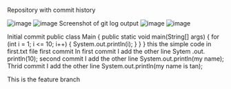 
Repository with commit history 

![image](https://github.com/user-attachments/assets/8469df3a-b766-45cb-93c4-584cfc612471)
![image](https://github.com/user-attachments/assets/970ff46c-b1e9-4e12-aa7c-44d961d93d29)
Screenshot of git log output 
![image](https://github.com/user-attachments/assets/54476b07-3869-4607-96f4-08d3c3bacd22)
![image](https://github.com/user-attachments/assets/b22206f9-cde6-4bbf-98a1-0a4400efbcde)

Initial commit
public class Main {
    public static void main(String[] args) {
        for (int i = 1; i <= 10; i++) {
            System.out.println(i);
        }
    }
}
this the simple code in first.txt file
first commit 
In first commit I add the other line Sytem .out. println(10);
second commit I add the other line System.out.println(my name);
Thrid commit I add the other line System.out.println(my name is tan);


This is the feature branch 

